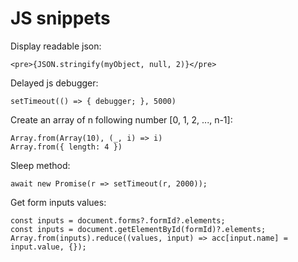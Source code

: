 # JS snippets

Display readable json:
```
<pre>{JSON.stringify(myObject, null, 2)}</pre>
```
Delayed js debugger:
```
setTimeout(() => { debugger; }, 5000)
```
Create an array of n following number [0, 1, 2, ..., n-1]:
```
Array.from(Array(10), (_, i) => i)
Array.from({ length: 4 })
```
Sleep method:
```
await new Promise(r => setTimeout(r, 2000));
```
Get form inputs values:
```
const inputs = document.forms?.formId?.elements;
const inputs = document.getElementById(formId)?.elements;
Array.from(inputs).reduce((values, input) => acc[input.name] = input.value, {});
```
